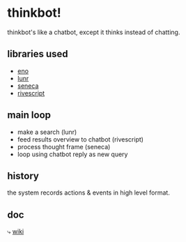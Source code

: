 # thinkbot!

thinkbot's like a chatbot, except it thinks instead of chatting.

## libraries used

- [eno](https://eno-lang.org/)
- [lunr](https://lunrjs.com/)
- [seneca](http://senecajs.org/)
- [rivescript](https://www.rivescript.com/)

## main loop

- make a search (lunr)
- feed results overview to chatbot (rivescript)
- process thought frame (seneca)
- loop using chatbot reply as new query

## history

the system records actions & events in high level format.

## doc

⤷ [wiki](https://github.com/ThinkbotsAreFree/thinkbot/wiki)
